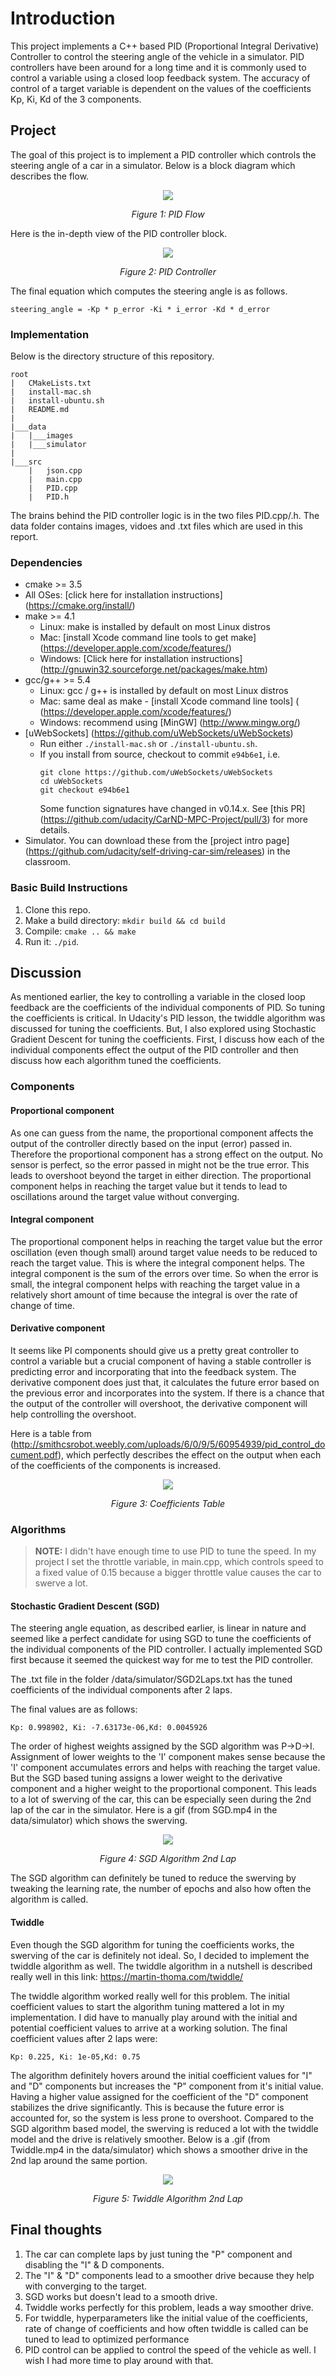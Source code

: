 # Introduction
This project implements a C++ based PID (Proportional Integral Derivative) Controller to control the steering angle of the vehicle in a simulator. PID controllers have been around for a long time and it is commonly used to control a variable using a closed loop feedback system. The accuracy of control of a target variable is dependent on the values of the coefficients Kp, Ki, Kd of the 3 components.

## Project
The goal of this project is to implement a PID controller which controls the steering angle of a car in a simulator. Below is a block diagram which describes the flow.

<p align="center">
   <img src="data/images/PIDFlow.jpg">
</p>
<p align="center">
   <i>Figure 1: PID Flow</i>
</p>

Here is the in-depth view of the PID controller block.

<p align="center">
   <img src="data/images/PIDController.jpg">
</p>
<p align="center">
   <i>Figure 2: PID Controller</i>
</p>

The final equation which computes the steering angle is as follows.
```
steering_angle = -Kp * p_error -Ki * i_error -Kd * d_error
```

### Implementation
Below is the directory structure of this repository.

```
root
|   CMakeLists.txt
|   install-mac.sh
|   install-ubuntu.sh
|   README.md
|
|___data
|   |___images
|   |___simulator
|   
|___src
    |   json.cpp
    |   main.cpp
    |   PID.cpp
    |   PID.h
```

The brains behind the PID controller logic is in the two files PID.cpp/.h. The data folder contains images, vidoes and .txt files which are used in this report.

### Dependencies
* cmake >= 3.5
 * All OSes: [click here for installation instructions] (https://cmake.org/install/)
* make >= 4.1
  * Linux: make is installed by default on most Linux distros
  * Mac: [install Xcode command line tools to get make] (https://developer.apple.com/xcode/features/)
  * Windows: [Click here for installation instructions] (http://gnuwin32.sourceforge.net/packages/make.htm)
* gcc/g++ >= 5.4
  * Linux: gcc / g++ is installed by default on most Linux distros
  * Mac: same deal as make - [install Xcode command line tools] ( (https://developer.apple.com/xcode/features/)
  * Windows: recommend using [MinGW] (http://www.mingw.org/)
* [uWebSockets] (https://github.com/uWebSockets/uWebSockets)
  * Run either `./install-mac.sh` or `./install-ubuntu.sh`.
  * If you install from source, checkout to commit `e94b6e1`, i.e.
    ```
    git clone https://github.com/uWebSockets/uWebSockets
    cd uWebSockets
    git checkout e94b6e1
    ```
    Some function signatures have changed in v0.14.x. See [this PR] (https://github.com/udacity/CarND-MPC-Project/pull/3) for more details.
* Simulator. You can download these from the [project intro page] (https://github.com/udacity/self-driving-car-sim/releases) in the classroom.

### Basic Build Instructions
1. Clone this repo.
2. Make a build directory: `mkdir build && cd build`
3. Compile: `cmake .. && make`
4. Run it: `./pid`.

## Discussion
As mentioned earlier, the key to controlling a variable in the closed loop feedback are the coefficients of the individual components of PID. So tuning the coefficients is critical. In Udacity's PID lesson, the twiddle algorithm was discussed for tuning the coefficients. But, I also explored using Stochastic Gradient Descent for tuning the coefficients. First, I discuss how each of the individual components effect the output of the PID controller and then discuss how each algorithm tuned the coefficients.

### Components
#### Proportional component
As one can guess from the name, the proportional component affects the output of the controller directly based on the input (error) passed in. Therefore the proportional component has a strong effect on the output. No sensor is perfect, so the error passed in might not be the true error. This leads to overshoot beyond the target in either direction. The proportional component helps in reaching the target value but it tends to lead to oscillations around the target value without converging.

#### Integral component
The proportional component helps in reaching the target value but the error oscillation (even though small) around target value needs to be reduced to reach the target value. This is where the integral component helps. The integral component is the sum of the errors over time. So when the error is small, the integral component helps with reaching the target value in a relatively short amount of time because the integral is over the rate of change of time.

#### Derivative component
It seems like PI components should give us a pretty great controller to control a variable but a crucial component of having a stable controller is predicting error and incorporating that into the feedback system. The derivative component does just that, it calculates the future error based on the previous error and incorporates into the system. If there is a chance that the output of the controller will overshoot, the derivative component will help controlling the overshoot.

Here is a table from (http://smithcsrobot.weebly.com/uploads/6/0/9/5/60954939/pid_control_document.pdf), which perfectly  describes the effect on the output when each of the coefficients of the components is increased.

<p align="center">
   <img src="data/images/CoefficientsTable.jpg">
</p>
<p align="center">
   <i>Figure 3: Coefficients Table</i>
</p>

### Algorithms
> **NOTE:**
> I didn't have enough time to use PID to tune the speed. In my project I set the throttle variable, in main.cpp, which controls speed to a fixed value of 0.15 because a bigger throttle value causes the car to swerve a lot.

#### Stochastic Gradient Descent (SGD)
The steering angle equation, as described earlier, is linear in nature and seemed like a perfect candidate for using SGD to tune the coefficients of the individual components of the PID controller. I actually implemented SGD first because it seemed the quickest way for me to test the PID controller.

The .txt file in the folder /data/simulator/SGD2Laps.txt has the tuned coefficients of the individual components after 2 laps.

The final values are as follows:

```Kp: 0.998902, Ki: -7.63173e-06,Kd: 0.0045926```

The order of highest weights assigned by the SGD algorithm was P->D->I. Assignment of lower weights to the 'I' component makes sense because the 'I' component accumulates errors and helps with reaching the target value. But the SGD based tuning assigns a lower weight to the derivative component and a higher weight to the proportional component. This leads to a lot of swerving of the car, this can be especially seen during the 2nd lap of the car in the simulator. Here is a gif (from SGD.mp4 in the data/simulator) which shows the swerving.

<p align="center">
   <img src="data/simulator/SGD.gif">
</p>
<p align="center">
   <i>Figure 4: SGD Algorithm 2nd Lap</i>
</p>

The SGD algorithm can definitely be tuned to reduce the swerving by tweaking the learning rate, the number of epochs and also how often the algorithm is called.

#### Twiddle
Even though the SGD algorithm for tuning the coefficients works, the swerving of the car is definitely not ideal. So, I decided to implement the twiddle algorithm as well. The twiddle algorithm in a nutshell is described really well in this link: https://martin-thoma.com/twiddle/

The twiddle algorithm worked really well for this problem. The initial coefficient values to start the algorithm tuning mattered a lot in my implementation. I did have to manually play around with the initial and potential coefficient values to arrive at a working solution. The final coefficient values after 2 laps were:

```Kp: 0.225, Ki: 1e-05,Kd: 0.75```

The algorithm definitely hovers around the initial coefficient values for "I" and "D" components but increases the "P" component from it's initial value. Having a higher value assigned for the coefficient of the "D" component stabilizes the drive significantly. This is because the future error is accounted for, so the system is less prone to overshoot. Compared to the SGD algorithm based model, the swerving is reduced a lot with the twiddle model and the drive is relatively smoother. Below is a .gif (from Twiddle.mp4 in the data/simulator) which shows a smoother drive in the 2nd lap around the same portion.   

<p align="center">
   <img src="data/simulator/Twiddle.gif">
</p>
<p align="center">
   <i>Figure 5: Twiddle Algorithm 2nd Lap</i>
</p>

## Final thoughts
1. The car can complete laps by just tuning the "P" component and disabling the "I" & D components.
2. The "I" & "D" components lead to a smoother drive because they help with converging to the target.
3. SGD works but doesn't lead to a smooth drive.
4. Twiddle works perfectly for this problem, leads a way smoother drive.
5. For twiddle, hyperparameters like the initial value of the coefficients, rate of change of coefficients and how often twiddle is called can be tuned to lead to optimized performance
5. PID control can be applied to control the speed of the vehicle as well. I wish I had more time to play around with that.

